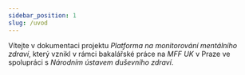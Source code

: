 ```yaml
---
sidebar_position: 1
slug: /uvod
---
```


Vítejte v dokumentaci projektu _Platforma na monitorování mentálního zdraví_,
který vznikl v rámci bakalářské práce na _MFF UK_ v Praze ve spolupráci
s _Národním ústavem duševního zdraví_.

